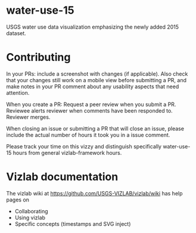 # water-use-15
USGS water use data visualization emphasizing the newly added 2015 dataset.

# Contributing
In your PRs: include a screenshot with changes (if applicable). Also check that your changes still work on a mobile view before submitting a PR, and make notes in your PR comment about any usability aspects that need attention.

When you create a PR: Request a peer review when you submit a PR. Reviewee alerts reviewer when comments have been responded to. Reviewer merges. 

When closing an issue or submitting a PR that will close an issue, please include the actual number of hours it took you in a issue comment.

Please track your time on this vizzy and distinguish specifically water-use-15 hours from general vizlab-framework hours.

# Vizlab documentation
The vizlab wiki at https://github.com/USGS-VIZLAB/vizlab/wiki has help pages on 
* Collaborating
* Using vizlab
* Specific concepts (timestamps and SVG inject)
